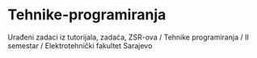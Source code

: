 # Tehnike-programiranja
Urađeni zadaci iz tutorijala, zadaća, ZSR-ova / Tehnike programiranja / II semestar / Elektrotehnički fakultet Sarajevo
